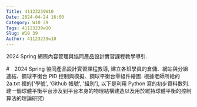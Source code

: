 ```yaml
---
Title: 41123239W10
Date: 2024-04-24 16:00
Category: W10 39
Tags: 41123239w10
Slug: W10 39
Author: 41123239w10
---
```


2024 Spring 網際內容管理與協同產品設計實習課程教學導引.


<!-- PELICAN_END_SUMMARY -->

#　2024 Spring 協同產品設計實習課程教導, 建立各班學員的倉儲、網站與分組連結、鋼球平衡台 PID 控制與模擬、鋼球平衡台零組件繪圖.
根據老師所給的 2a.txt 裡的['學號', 'Github 帳號', '組別'], 以下是利用 Python 寫的初步資料數列.
建一個球體平衡平台涉及到平台本身的物理結構建造以及用於維持球體平衡的控制算法的理論研究)